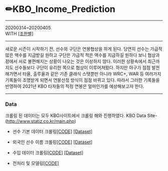 # ✏KBO_Income_Prediction

--------------
 20200314~20200405\
 WITH [[조한별]](https://github.com/STAR3073)
 
----------------

새로운 시즌이 시작하기 전, 선수와 구단은 연봉협상을 하게 된다. 
당연히 선수는 가급적 많은 액수를 지급받길 원하고 구단은 가급적 적은 액수를 지급하길 원하다 보니 협상과정에서 서로 불편해지는 상황이 나오는 것은 이상하지 않다. 
이러한 상황속에서 최근까지도 선수들보다 구단이 유리한 쪽으로 협상이 이루어져왔다. 하지만 야구가 점점 발전해가면서 타율, 출루율과 같은 기존 클래식 스탯뿐만 아니라 
WRC+, WAR 등 여러가지 기록들이 조명받게 되면서 연봉산정 방식이 점점 바뀌고 있다. 
따라서 그러한 기록들을 반영하여 2021년 KBO 타자들의 적정 연봉은 얼마인가를 예상해보고자 한다.

-----------------

### Data
크롤링 된 데이터는 모두 KBO사이트에서 크롤링 해와 진행하였다.
KBO Data Site- (http://www.statiz.co.kr/main.php)
- 선수 기본 데이터 크롤링[[CODE]](https://github.com/I-SUBIN/KBO_Income_Prediction/blob/master/code/Statiz_All_Season_Crawling.ipynb)
[[Dataset]](https://github.com/I-SUBIN/KBO_Income_Prediction/blob/master/data/data_1982_2020.csv)

- 외국인 선수 이름 크롤링[[CODE]](https://github.com/I-SUBIN/KBO_Income_Prediction/blob/master/code/Foreigner_Crawling.ipynb)
[[Dataset]](https://github.com/I-SUBIN/KBO_Income_Prediction/blob/master/data/foreigner_1982_2020.csv)

- 수입 데이터 크롤링[[CODE]](https://github.com/I-SUBIN/KBO_Income_Prediction/blob/master/code/Income_Crawling.ipynb)
[[Dataset]](https://github.com/I-SUBIN/KBO_Income_Prediction/blob/master/data/income.csv)

- 전처리 및 모델링[[CODE]](https://github.com/I-SUBIN/KBO_Income_Prediction/blob/master/code/Income_Prediction.ipynb)



